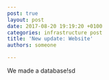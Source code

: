 ```yaml
---
post: true
layout: post
date: 2017-08-20 19:19:20 +0100
categories: infrastructure post
title: 'New update: Website'
authors: someone

---
```

We made a database!sd